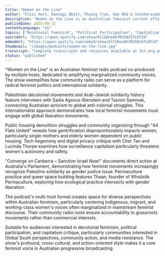 ```yaml
---
title: "Women on the Line"
author: "Cleis Hart, Kannagi Bhatt, Phuong Tran, Xen Nhà & Scheherazade Bloul"
description: "Women on the Line is an Australian feminist current affairs podcast co-produced by multiple hosts, focusing on global gender justice, colonial critique, and community action. Presented in radio news format, the content covers Palestinian decolonial movements, public housing struggles, tech hegemony critique, and ecofeminist practice. With a serious, critically strong style emphasizing marginalized community voices and cross-cultural women's experiences. Spotify rating of 5.0 (5 reviews), representative in Australia's progressive broadcasting network."
publishDate: 2025-09-11
contentLanguage: "en"
topics: ["Decolonial Feminism", "Political Participation", "Capitalism Critique"]
sourceUrl: "https://open.spotify.com/show/6lCkDne4hfDU5N3SfLRT2d"
embedUrl: "https://open.spotify.com/embed/show/6lCkDne4hfDU5N3SfLRT2d"
thumbnail: "/images/podcasts/women-on-the-line.jpg"
transcript: "Complete transcripts and resources available at 3cr.org.au/womenontheline"
status: "published"
---
```


"Women on the Line" is an Australian feminist radio podcast co-produced by multiple hosts, dedicated to amplifying marginalized community voices. The show exemplifies how community radio can serve as a platform for radical feminist politics and international solidarity.

Palestinian decolonial movements and Arab-Jewish solidarity history feature interviews with Sadia Agsous-Bienstein and Tasnim Sammak, connecting Australian activism to global anti-colonial struggles. This internationalist approach demonstrates how local feminist movements must engage with global liberation movements.

Public housing demolition struggles and community organizing through "44 Flats United" reveals how gentrification disproportionately impacts women, particularly single mothers and elderly women dependent on public housing. Tech hegemony and digital privacy critique with Cher Tan and Lucinda Thorpe examines how surveillance capitalism particularly threatens women's autonomy and safety.

"Converge on Canberra – Sanction Israel Now!" documents direct action at Australia's Parliament, demonstrating how feminist movements increasingly recognize Palestine solidarity as gender justice issue. Permaculture practice and queer space building features Thaan, founder of Wholistik Permaculture, exploring how ecological practice intersects with gender liberation.

The podcast's multi-host format creates space for diverse perspectives within Australian feminism, particularly centering Indigenous, migrant, and working-class women's voices often marginalized in mainstream feminist discourse. Their community radio roots ensure accountability to grassroots movements rather than commercial interests.

Suitable for audiences interested in decolonial feminism, political participation, and capitalism critique, particularly communities interested in Global South perspectives, community action, and media resistance. The show's profound, cross-cultural, and action-oriented style makes it a core feminist voice in Australian progressive broadcasting.